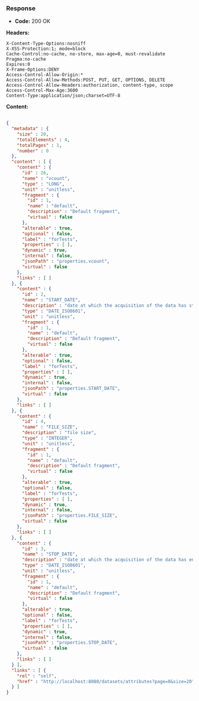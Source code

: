 ### Response

* **Code:** 200 OK

**Headers:**

`X-Content-Type-Options:nosniff`  
`X-XSS-Protection:1; mode=block`  
`Cache-Control:no-cache, no-store, max-age=0, must-revalidate`  
`Pragma:no-cache`  
`Expires:0`  
`X-Frame-Options:DENY`  
`Access-Control-Allow-Origin:*`  
`Access-Control-Allow-Methods:POST, PUT, GET, OPTIONS, DELETE`  
`Access-Control-Allow-Headers:authorization, content-type, scope`  
`Access-Control-Max-Age:3600`  
`Content-Type:application/json;charset=UTF-8`  

**Content:**

```json
    
{
  "metadata" : {
    "size" : 20,
    "totalElements" : 4,
    "totalPages" : 1,
    "number" : 0
  },
  "content" : [ {
    "content" : {
      "id" : 26,
      "name" : "vcount",
      "type" : "LONG",
      "unit" : "unitless",
      "fragment" : {
        "id" : 1,
        "name" : "default",
        "description" : "Default fragment",
        "virtual" : false
      },
      "alterable" : true,
      "optional" : false,
      "label" : "forTests",
      "properties" : [ ],
      "dynamic" : true,
      "internal" : false,
      "jsonPath" : "properties.vcount",
      "virtual" : false
    },
    "links" : [ ]
  }, {
    "content" : {
      "id" : 2,
      "name" : "START_DATE",
      "description" : "date at which the acquisition of the data has started",
      "type" : "DATE_ISO8601",
      "unit" : "unitless",
      "fragment" : {
        "id" : 1,
        "name" : "default",
        "description" : "Default fragment",
        "virtual" : false
      },
      "alterable" : true,
      "optional" : false,
      "label" : "forTests",
      "properties" : [ ],
      "dynamic" : true,
      "internal" : false,
      "jsonPath" : "properties.START_DATE",
      "virtual" : false
    },
    "links" : [ ]
  }, {
    "content" : {
      "id" : 4,
      "name" : "FILE_SIZE",
      "description" : "file size",
      "type" : "INTEGER",
      "unit" : "unitless",
      "fragment" : {
        "id" : 1,
        "name" : "default",
        "description" : "Default fragment",
        "virtual" : false
      },
      "alterable" : true,
      "optional" : false,
      "label" : "forTests",
      "properties" : [ ],
      "dynamic" : true,
      "internal" : false,
      "jsonPath" : "properties.FILE_SIZE",
      "virtual" : false
    },
    "links" : [ ]
  }, {
    "content" : {
      "id" : 3,
      "name" : "STOP_DATE",
      "description" : "date at which the acquisition of the data has ended",
      "type" : "DATE_ISO8601",
      "unit" : "unitless",
      "fragment" : {
        "id" : 1,
        "name" : "default",
        "description" : "Default fragment",
        "virtual" : false
      },
      "alterable" : true,
      "optional" : false,
      "label" : "forTests",
      "properties" : [ ],
      "dynamic" : true,
      "internal" : false,
      "jsonPath" : "properties.STOP_DATE",
      "virtual" : false
    },
    "links" : [ ]
  } ],
  "links" : [ {
    "rel" : "self",
    "href" : "http://localhost:8080/datasets/attributes?page=0&size=20"
  } ]
}
```
